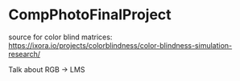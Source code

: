 # CompPhotoFinalProject

source for color blind matrices: https://ixora.io/projects/colorblindness/color-blindness-simulation-research/

Talk about RGB -> LMS
